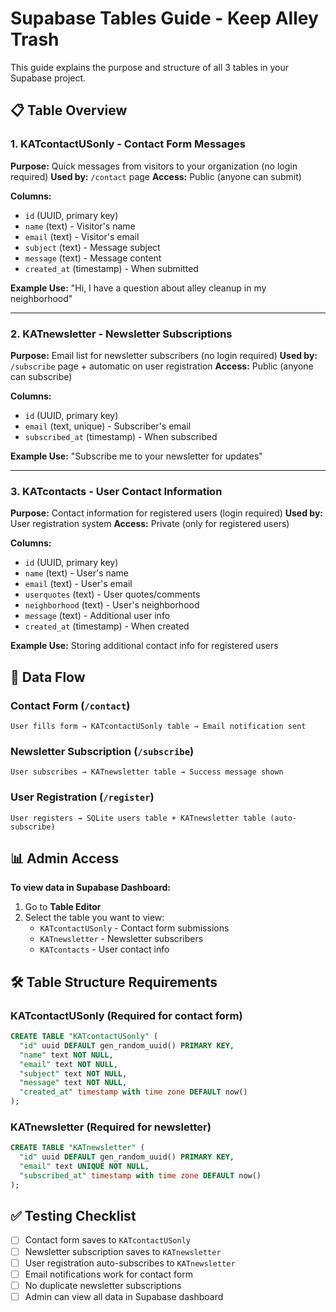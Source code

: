 # Supabase Tables Guide - Keep Alley Trash

This guide explains the purpose and structure of all 3 tables in your Supabase project.

## 📋 Table Overview

### **1. KATcontactUSonly** - Contact Form Messages
**Purpose:** Quick messages from visitors to your organization (no login required)
**Used by:** `/contact` page
**Access:** Public (anyone can submit)

**Columns:**
- `id` (UUID, primary key)
- `name` (text) - Visitor's name
- `email` (text) - Visitor's email
- `subject` (text) - Message subject
- `message` (text) - Message content
- `created_at` (timestamp) - When submitted

**Example Use:** "Hi, I have a question about alley cleanup in my neighborhood"

---

### **2. KATnewsletter** - Newsletter Subscriptions
**Purpose:** Email list for newsletter subscribers (no login required)
**Used by:** `/subscribe` page + automatic on user registration
**Access:** Public (anyone can subscribe)

**Columns:**
- `id` (UUID, primary key)
- `email` (text, unique) - Subscriber's email
- `subscribed_at` (timestamp) - When subscribed

**Example Use:** "Subscribe me to your newsletter for updates"

---

### **3. KATcontacts** - User Contact Information
**Purpose:** Contact information for registered users (login required)
**Used by:** User registration system
**Access:** Private (only for registered users)

**Columns:**
- `id` (UUID, primary key)
- `name` (text) - User's name
- `email` (text) - User's email
- `userquotes` (text) - User quotes/comments
- `neighborhood` (text) - User's neighborhood
- `message` (text) - Additional user info
- `created_at` (timestamp) - When created

**Example Use:** Storing additional contact info for registered users

## 🔄 Data Flow

### **Contact Form (`/contact`)**
```
User fills form → KATcontactUSonly table → Email notification sent
```

### **Newsletter Subscription (`/subscribe`)**
```
User subscribes → KATnewsletter table → Success message shown
```

### **User Registration (`/register`)**
```
User registers → SQLite users table + KATnewsletter table (auto-subscribe)
```

## 📊 Admin Access

**To view data in Supabase Dashboard:**
1. Go to **Table Editor**
2. Select the table you want to view:
   - `KATcontactUSonly` - Contact form submissions
   - `KATnewsletter` - Newsletter subscribers
   - `KATcontacts` - User contact info

## 🛠️ Table Structure Requirements

### **KATcontactUSonly** (Required for contact form)
```sql
CREATE TABLE "KATcontactUSonly" (
  "id" uuid DEFAULT gen_random_uuid() PRIMARY KEY,
  "name" text NOT NULL,
  "email" text NOT NULL,
  "subject" text NOT NULL,
  "message" text NOT NULL,
  "created_at" timestamp with time zone DEFAULT now()
);
```

### **KATnewsletter** (Required for newsletter)
```sql
CREATE TABLE "KATnewsletter" (
  "id" uuid DEFAULT gen_random_uuid() PRIMARY KEY,
  "email" text UNIQUE NOT NULL,
  "subscribed_at" timestamp with time zone DEFAULT now()
);
```

## ✅ Testing Checklist

- [ ] Contact form saves to `KATcontactUSonly`
- [ ] Newsletter subscription saves to `KATnewsletter`
- [ ] User registration auto-subscribes to `KATnewsletter`
- [ ] Email notifications work for contact form
- [ ] No duplicate newsletter subscriptions
- [ ] Admin can view all data in Supabase dashboard 